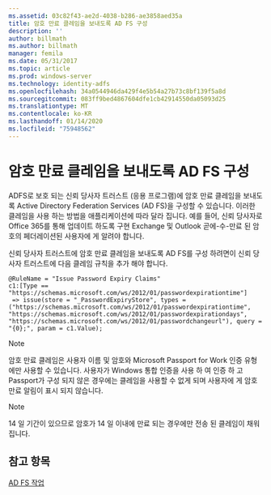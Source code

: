 ```yaml
---
ms.assetid: 03c82f43-ae2d-4038-b286-ae3858aed35a
title: 암호 만료 클레임을 보내도록 AD FS 구성
description: ''
author: billmath
ms.author: billmath
manager: femila
ms.date: 05/31/2017
ms.topic: article
ms.prod: windows-server
ms.technology: identity-adfs
ms.openlocfilehash: 34a0544946da429f4e5b54a27b73c8bf139f5a8d
ms.sourcegitcommit: 083ff9bed4867604dfe1cb42914550da05093d25
ms.translationtype: MT
ms.contentlocale: ko-KR
ms.lasthandoff: 01/14/2020
ms.locfileid: "75948562"
---
```

# <a name="configure-ad-fs-to-send-password-expiry-claims"></a>암호 만료 클레임을 보내도록 AD FS 구성


ADFS로 보호 되는 신뢰 당사자 트러스트 (응용 프로그램)에 암호 만료 클레임을 보내도록 Active Directory Federation Services (AD FS)을 구성할 수 있습니다. 이러한 클레임을 사용 하는 방법을 애플리케이션에 따라 달라 집니다. 예를 들어, 신뢰 당사자로 Office 365를 통해 업데이트 하도록 구현 Exchange 및 Outlook 곧에-수-만료 된 암호의 페더레이션된 사용자에 게 알려야 합니다.

신뢰 당사자 트러스트에 암호 만료 클레임을 보내도록 AD FS를 구성 하려면이 신뢰 당사자 트러스트에 다음 클레임 규칙을 추가 해야 합니다.

```
@RuleName = "Issue Password Expiry Claims"
c1:[Type == "https://schemas.microsoft.com/ws/2012/01/passwordexpirationtime"]
 => issue(store = "_PasswordExpiryStore", types = ("https://schemas.microsoft.com/ws/2012/01/passwordexpirationtime", "https://schemas.microsoft.com/ws/2012/01/passwordexpirationdays", "https://schemas.microsoft.com/ws/2012/01/passwordchangeurl"), query = "{0};", param = c1.Value);
```

> [!NOTE]
> 암호 만료 클레임은 사용자 이름 및 암호와 Microsoft Passport for Work 인증 유형에만 사용할 수 있습니다.  사용자가 Windows 통합 인증을 사용 하 여 인증 하 고 Passport가 구성 되지 않은 경우에는 클레임을 사용할 수 없게 되며 사용자에 게 암호 만료 알림이 표시 되지 않습니다.

> [!NOTE]
> 14 일 기간이 있으므로 암호가 14 일 이내에 만료 되는 경우에만 전송 된 클레임이 채워집니다.

## <a name="see-also"></a>참고 항목
[AD FS 작업](../../ad-fs/AD-FS-2016-Operations.md)
